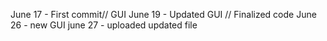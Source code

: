 June 17 - First commit// GUI
June 19 - Updated GUI // Finalized code
June 26 - new GUI 
june 27 - uploaded updated file 
